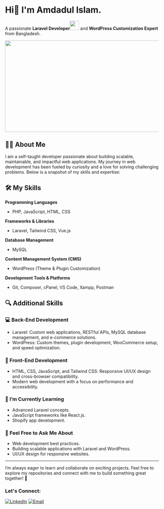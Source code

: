 # Hi👋 I'm Amdadul Islam.
A passionate **Laravel Developer**<img src="https://media.giphy.com/media/WUlplcMpOCEmTGBtBW/giphy.gif" width="30"> and **WordPress Customization Expert** from Bangladesh. 
<div align="center">
  <img src="https://media.giphy.com/media/dWesBcTLavkZuG35MI/giphy.gif" width="600" height="300"/>
</div>


## :man_technologist: About Me
I am a self-taught developer passionate about building scalable, maintainable, and impactful web applications. My journey in web development has been fueled by curiosity and a love for solving challenging problems. Below is a snapshot of my skills and expertise:

## 🛠️ My Skills

**Programming Languages**
- PHP, JavaScript, HTML, CSS
  
**Frameworks & Libraries**
- Laravel, Tailwind CSS, Vue.js

**Database Management**
- MySQL

**Content Management System (CMS)**
- WordPress (Theme & Plugin Customization)

**Development Tools & Platforms**
- Git, Composer, cPanel, VS Code, Xampp, Postman
  
## 🔍 Additional Skills

### 💻 Back-End Development
- Laravel: Custom web applications, RESTful APIs, MySQL database management, and e-commerce solutions.  
- WordPress: Custom themes, plugin development, WooCommerce setup, and speed optimization.  

### 🎨 Front-End Development
- HTML, CSS, JavaScript, and Tailwind CSS: Responsive UI/UX design and cross-browser compatibility.  
- Modern web development with a focus on performance and accessibility.  

### 🌱 I’m Currently Learning
- Advanced Laravel concepts.
- JavaScript frameworks like React.js.
- Shopify app development.

### 💬 Feel Free to Ask Me About
- Web development best practices.
- Building scalable applications with Laravel and WordPress.
- UI/UX design for responsive websites.

---

I’m always eager to learn and collaborate on exciting projects. Feel free to explore my repositories and connect with me to build something great together! 🚀

### Let's Connect:   
[![LinkedIn](https://img.shields.io/badge/LinkedIn-connect-blue)](https://www.linkedin.com/in/amdadul-islam-bd/)  [![Email](https://img.shields.io/badge/Email-contact-blue)](mailto:emdadctg92@gmail.com)
